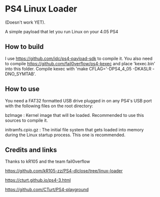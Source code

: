 # PS4 Linux Loader
(Doesn't work YET).

A simple payload that let you run Linux on your 4.05 PS4

## How to build
I use https://github.com/idc/ps4-payload-sdk to compile it. You also need to compile https://github.com/fail0verflow/ps4-kexec and place 'kexec.bin' into this folder. Compile kexec with 'make CFLAG='-DPS4_4_05 -DKASLR -DNO_SYMTAB'.

## How to use
You need a FAT32 formatted USB drive plugged in on any PS4's USB port with the following files on the root directory:

bzImage : Kernel image that will be loaded. Recommended to use this sources to compile it.

initramfs.cpio.gz : The initial file system that gets loaded into memory during the Linux startup process. This one is recommended.

## Credits and links
Thanks to kR105 and the team fail0verflow

https://github.com/kR105-zz/PS4-dlclose/tree/linux-loader

https://cturt.github.io/ps4-3.html

https://github.com/CTurt/PS4-playground
